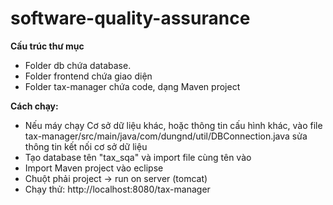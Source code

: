# software-quality-assurance

<b>Cấu trúc thư mục</b>
- Folder db chứa database.
- Folder frontend chứa giao diện
- Folder tax-manager chứa code, dạng Maven project

<b>Cách chạy:</b>

- Nếu máy chạy Cơ sở dữ liệu khác, hoặc thông tin cấu hình khác, vào file tax-manager/src/main/java/com/dungnd/util/DBConnection.java sửa thông tin kết nối cơ sở dữ liệu
- Tạo database tên "tax_sqa" và import file cùng tên vào
- Import Maven project vào eclipse
- Chuột phải project -> run on server (tomcat)
- Chạy thử: http://localhost:8080/tax-manager
